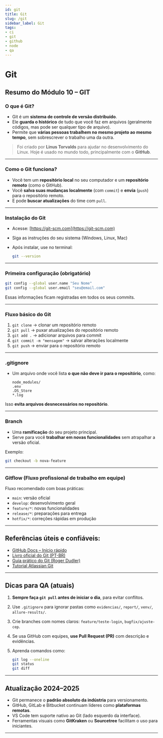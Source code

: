 ```yaml
---
id: git
title: Git
slug: /git
sidebar_label: Git
tags:
- ci
- git
- github
- node
- qa
---
```


# Git

## **Resumo do Módulo 10 – GIT**

### O que é Git?

* Git é um **sistema de controle de versão distribuído**.
* Ele **guarda o histórico** de tudo que você faz em arquivos (geralmente códigos, mas pode ser qualquer tipo de arquivo).
* Permite que **várias pessoas trabalhem no mesmo projeto ao mesmo tempo**, sem sobrescrever o trabalho uma da outra.

> Foi criado por **Linus Torvalds** para ajudar no desenvolvimento do Linux. Hoje é usado no mundo todo, principalmente com o **GitHub**.

---

### Como o Git funciona?

* Você tem um **repositório local** no seu computador e um **repositório remoto** (como o GitHub).
* Você **salva suas mudanças localmente** (com `commit`) e **envia** (`push`) para o repositório remoto.
* E pode **buscar atualizações** do time com `pull`.

---

### Instalação do Git

* Acesse: [https://git-scm.com](https://git-scm.com)
* Siga as instruções do seu sistema (Windows, Linux, Mac)
* Após instalar, use no terminal:

  ```bash
  git --version
  ```

---

### Primeira configuração (obrigatório)

```bash
git config --global user.name "Seu Nome"
git config --global user.email "seu@email.com"
```

Essas informações ficam registradas em todos os seus commits.

---

### Fluxo básico do Git

1. `git clone` → clonar um repositório remoto
2. `git pull` → puxar atualizações do repositório remoto
3. `git add .` → adicionar arquivos para commit
4. `git commit -m "mensagem"` → salvar alterações localmente
5. `git push` → enviar para o repositório remoto

---

### .gitignore

* Um arquivo onde você lista **o que não deve ir para o repositório**, como:

  ```
  node_modules/
  .env
  .DS_Store
  *.log
  ```

Isso **evita arquivos desnecessários no repositório**.

---

### Branch

* Uma **ramificação** do seu projeto principal.
* Serve para você **trabalhar em novas funcionalidades** sem atrapalhar a versão oficial.

Exemplo:

```bash
git checkout -b nova-feature
```

---

### Gitflow (Fluxo profissional de trabalho em equipe)

Fluxo recomendado com boas práticas:

* `main`: versão oficial
* `develop`: desenvolvimento geral
* `feature/*`: novas funcionalidades
* `release/*`: preparações para entrega
* `hotfix/*`: correções rápidas em produção

---

## Referências úteis e confiáveis:

* [GitHub Docs – Início rápido](https://docs.github.com/en/get-started)
* [Livro oficial do Git (PT-BR)](https://git-scm.com/book/pt-br/v2)
* [Guia prático do Git (Roger Dudler)](http://rogerdudler.github.io/git-guide/index.pt_BR.html)
* [Tutorial Atlassian Git](https://www.atlassian.com/br/git/tutorials)

---

## Dicas para QA (atuais)

1. **Sempre faça `git pull` antes de iniciar o dia**, para evitar conflitos.
2. Use `.gitignore` para ignorar pastas como `evidencias/`, `report/`, `venv/`, `allure-results/`.
3. Crie branches com nomes claros: `feature/teste-login`, `bugfix/ajuste-cep`.
4. Se usa GitHub com equipes, **use Pull Request (PR)** com descrição e evidências.
5. Aprenda comandos como:

   ```bash
   git log --oneline
   git status
   git diff
   ```

---

## Atualização 2024–2025

* Git permanece o **padrão absoluto da indústria** para versionamento.
* GitHub, GitLab e Bitbucket continuam líderes como **plataformas remotas**.
* VS Code tem suporte nativo ao Git (lado esquerdo da interface).
* Ferramentas visuais como **GitKraken** ou **Sourcetree** facilitam o uso para iniciantes.

---
